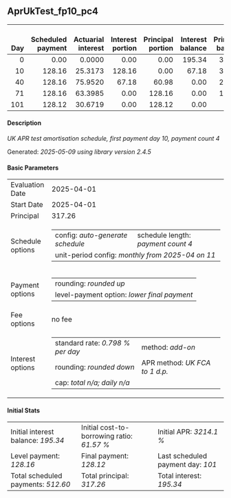 <h2>AprUkTest_fp10_pc4</h2>
<table>
    <thead style="vertical-align: bottom;">
        <th style="text-align: right;">Day</th>
        <th style="text-align: right;">Scheduled payment</th>
        <th style="text-align: right;">Actuarial interest</th>
        <th style="text-align: right;">Interest portion</th>
        <th style="text-align: right;">Principal portion</th>
        <th style="text-align: right;">Interest balance</th>
        <th style="text-align: right;">Principal balance</th>
        <th style="text-align: right;">Total actuarial interest</th>
        <th style="text-align: right;">Total interest</th>
        <th style="text-align: right;">Total principal</th>
    </thead>
    <tr style="text-align: right;">
        <td class="ci00">0</td>
        <td class="ci01" style="white-space: nowrap;">0.00</td>
        <td class="ci02">0.0000</td>
        <td class="ci03">0.00</td>
        <td class="ci04">0.00</td>
        <td class="ci05">195.34</td>
        <td class="ci06">317.26</td>
        <td class="ci07">0.0000</td>
        <td class="ci08">0.00</td>
        <td class="ci09">0.00</td>
    </tr>
    <tr style="text-align: right;">
        <td class="ci00">10</td>
        <td class="ci01" style="white-space: nowrap;">128.16</td>
        <td class="ci02">25.3173</td>
        <td class="ci03">128.16</td>
        <td class="ci04">0.00</td>
        <td class="ci05">67.18</td>
        <td class="ci06">317.26</td>
        <td class="ci07">25.3173</td>
        <td class="ci08">128.16</td>
        <td class="ci09">0.00</td>
    </tr>
    <tr style="text-align: right;">
        <td class="ci00">40</td>
        <td class="ci01" style="white-space: nowrap;">128.16</td>
        <td class="ci02">75.9520</td>
        <td class="ci03">67.18</td>
        <td class="ci04">60.98</td>
        <td class="ci05">0.00</td>
        <td class="ci06">256.28</td>
        <td class="ci07">101.2694</td>
        <td class="ci08">195.34</td>
        <td class="ci09">60.98</td>
    </tr>
    <tr style="text-align: right;">
        <td class="ci00">71</td>
        <td class="ci01" style="white-space: nowrap;">128.16</td>
        <td class="ci02">63.3985</td>
        <td class="ci03">0.00</td>
        <td class="ci04">128.16</td>
        <td class="ci05">0.00</td>
        <td class="ci06">128.12</td>
        <td class="ci07">164.6679</td>
        <td class="ci08">195.34</td>
        <td class="ci09">189.14</td>
    </tr>
    <tr style="text-align: right;">
        <td class="ci00">101</td>
        <td class="ci01" style="white-space: nowrap;">128.12</td>
        <td class="ci02">30.6719</td>
        <td class="ci03">0.00</td>
        <td class="ci04">128.12</td>
        <td class="ci05">0.00</td>
        <td class="ci06">0.00</td>
        <td class="ci07">195.3399</td>
        <td class="ci08">195.34</td>
        <td class="ci09">317.26</td>
    </tr>
</table>
<h4>Description</h4>
<p><i>UK APR test amortisation schedule, first payment day 10, payment count 4</i></p>
<p>Generated: <i>2025-05-09 using library version 2.4.5</i></p>
<h4>Basic Parameters</h4>
<table>
    <tr>
        <td>Evaluation Date</td>
        <td>2025-04-01</td>
    </tr>
    <tr>
        <td>Start Date</td>
        <td>2025-04-01</td>
    </tr>
    <tr>
        <td>Principal</td>
        <td>317.26</td>
    </tr>
    <tr>
        <td>Schedule options</td>
        <td>
            <table>
                <tr>
                    <td>config: <i>auto-generate schedule</i></td>
                    <td>schedule length: <i><i>payment count</i> 4</i></td>
                </tr>
                <tr>
                    <td colspan="2" style="white-space: nowrap;">unit-period config: <i>monthly from 2025-04 on 11</i></td>
                </tr>
            </table>
        </td>
    </tr>
    <tr>
        <td>Payment options</td>
        <td>
            <table>
                <tr>
                    <td>rounding: <i>rounded up</i></td>
                </tr>
                <tr>
                    <td>level-payment option: <i>lower&nbsp;final&nbsp;payment</i></td>
                </tr>
            </table>
        </td>
    </tr>
    <tr>
        <td>Fee options</td>
        <td>no fee
        </td>
    </tr>
    <tr>
        <td>Interest options</td>
        <td>
            <table>
                <tr>
                    <td>standard rate: <i>0.798 % per day</i></td>
                    <td>method: <i>add-on</i></td>
                </tr>
                <tr>
                    <td>rounding: <i>rounded down</i></td>
                    <td>APR method: <i>UK FCA to 1 d.p.</i></td>
                </tr>
                <tr>
                    <td colspan="2">cap: <i>total <i>n/a</i>; daily <i>n/a</i></td>
                </tr>
            </table>
        </td>
    </tr>
</table>
<h4>Initial Stats</h4>
<table>
    <tr>
        <td>Initial interest balance: <i>195.34</i></td>
        <td>Initial cost-to-borrowing ratio: <i>61.57 %</i></td>
        <td>Initial APR: <i>3214.1 %</i></td>
    </tr>
    <tr>
        <td>Level payment: <i>128.16</i></td>
        <td>Final payment: <i>128.12</i></td>
        <td>Last scheduled payment day: <i>101</i></td>
    </tr>
    <tr>
        <td>Total scheduled payments: <i>512.60</i></td>
        <td>Total principal: <i>317.26</i></td>
        <td>Total interest: <i>195.34</i></td>
    </tr>
</table>